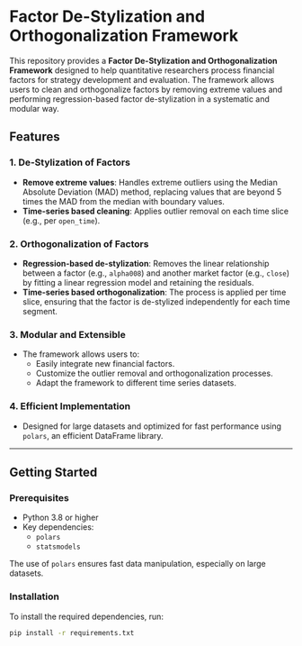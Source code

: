 # Factor De-Stylization and Orthogonalization Framework

This repository provides a **Factor De-Stylization and Orthogonalization Framework** designed to help quantitative researchers process financial factors for strategy development and evaluation. The framework allows users to clean and orthogonalize factors by removing extreme values and performing regression-based factor de-stylization in a systematic and modular way.

## Features

### 1. **De-Stylization of Factors**
- **Remove extreme values**: Handles extreme outliers using the Median Absolute Deviation (MAD) method, replacing values that are beyond 5 times the MAD from the median with boundary values.
- **Time-series based cleaning**: Applies outlier removal on each time slice (e.g., per `open_time`).

### 2. **Orthogonalization of Factors**
- **Regression-based de-stylization**: Removes the linear relationship between a factor (e.g., `alpha008`) and another market factor (e.g., `close`) by fitting a linear regression model and retaining the residuals.
- **Time-series based orthogonalization**: The process is applied per time slice, ensuring that the factor is de-stylized independently for each time segment.

### 3. **Modular and Extensible**
- The framework allows users to:
  - Easily integrate new financial factors.
  - Customize the outlier removal and orthogonalization processes.
  - Adapt the framework to different time series datasets.

### 4. **Efficient Implementation**
- Designed for large datasets and optimized for fast performance using `polars`, an efficient DataFrame library.

---

## Getting Started

### Prerequisites

- Python 3.8 or higher
- Key dependencies:
  - `polars`
  - `statsmodels`

The use of `polars` ensures fast data manipulation, especially on large datasets.

### Installation

To install the required dependencies, run:

```bash
pip install -r requirements.txt

